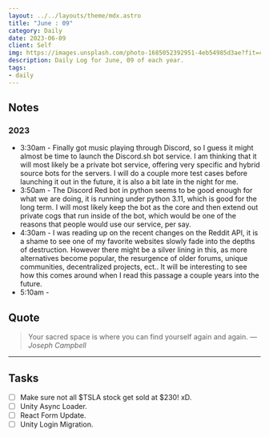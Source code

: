 ```yaml
---
layout: ../../layouts/theme/mdx.astro
title: "June : 09"
category: Daily
date: 2023-06-09
client: Self
img: https://images.unsplash.com/photo-1685052392951-4eb54985d3ae?fit=crop&q=85&w=1400&h=700
description: Daily Log for June, 09 of each year.
tags:
- daily
---
```


## Notes

### 2023

- 3:30am - Finally got music playing through Discord, so I guess it might almost be time to launch the Discord.sh bot service. I am thinking that it will most likely be a private bot service, offering very specific and hybrid source bots for the servers. I will do a couple more test cases before launching it out in the future, it is also a bit late in the night for me.
- 3:50am - The Discord Red bot in python seems to be good enough for what we are doing, it is running under python 3.11, which is good for the long term. I will most likely keep the bot as the core and then extend out private cogs that run inside of the bot, which would be one of the reasons that people would use our service, per say.
- 4:30am - I was reading up on the recent changes on the Reddit API, it is a shame to see one of my favorite websites slowly fade into the depths of destruction. However there might be a silver lining in this, as more alternatives become popular, the resurgence of older forums, unique communities, decentralized projects, ect.. It will be interesting to see how this comes around when I read this passage a couple years into the future.
- 5:10am - 

## Quote

> Your sacred space is where you can find yourself again and again.
> — <cite>Joseph Campbell</cite>

---

## Tasks

- [ ] Make sure not all $TSLA stock get sold at $230! xD.
- [ ] Unity Async Loader.
- [ ] React Form Update.
- [ ] Unity Login Migration.
